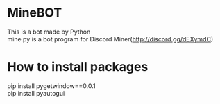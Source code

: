 # MineBOT
This is a bot made by Python</br>
mine.py is a bot program for Discord Miner(http://discord.gg/dEXymdC)
<br/>
# How to install packages
pip install pygetwindow==0.0.1 <br/>pip install pyautogui
